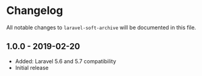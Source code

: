 # Changelog

All notable changes to `laravel-soft-archive` will be documented in this file.

## 1.0.0 - 2019-02-20
- Added: Laravel 5.6 and 5.7 compatibility
- Initial release
